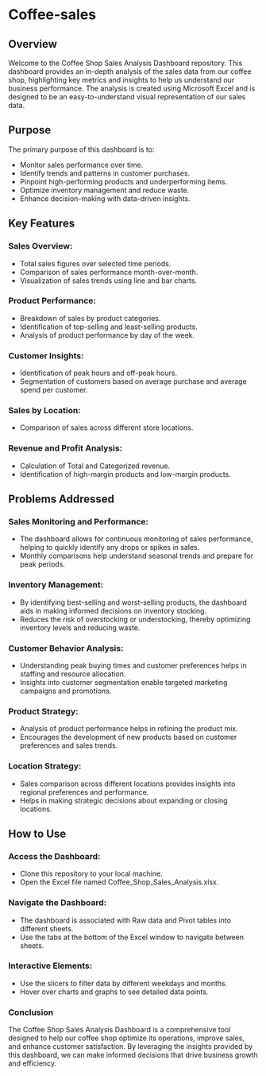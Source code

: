 # Coffee-sales

## Overview
Welcome to the Coffee Shop Sales Analysis Dashboard repository. This dashboard provides an in-depth analysis of the sales data from our coffee shop, highlighting key metrics and insights to help us understand our business performance. The analysis is created using Microsoft Excel and is designed to be an easy-to-understand visual representation of our sales data.

## Purpose
The primary purpose of this dashboard is to:

* Monitor sales performance over time.
* Identify trends and patterns in customer purchases.
* Pinpoint high-performing products and underperforming items.
* Optimize inventory management and reduce waste.
* Enhance decision-making with data-driven insights.

## Key Features
### Sales Overview:

* Total sales figures over selected time periods.
* Comparison of sales performance month-over-month.
* Visualization of sales trends using line and bar charts.
### Product Performance:

* Breakdown of sales by product categories.
* Identification of top-selling and least-selling products.
* Analysis of product performance by day of the week.
### Customer Insights:

* Identification of peak hours and off-peak hours.
* Segmentation of customers based on average purchase and average spend per customer.
### Sales by Location:

* Comparison of sales across different store locations.
### Revenue and Profit Analysis:

* Calculation of Total and Categorized revenue.
* Identification of high-margin products and low-margin products.
## Problems Addressed
### Sales Monitoring and Performance:

* The dashboard allows for continuous monitoring of sales performance, helping to quickly identify any drops or spikes in sales.
* Monthly comparisons help understand seasonal trends and prepare for peak periods.
### Inventory Management:

* By identifying best-selling and worst-selling products, the dashboard aids in making informed decisions on inventory stocking.
* Reduces the risk of overstocking or understocking, thereby optimizing inventory levels and reducing waste.
### Customer Behavior Analysis:

* Understanding peak buying times and customer preferences helps in staffing and resource allocation.
* Insights into customer segmentation enable targeted marketing campaigns and promotions.
### Product Strategy:

* Analysis of product performance helps in refining the product mix.
* Encourages the development of new products based on customer preferences and sales trends.
### Location Strategy:

* Sales comparison across different locations provides insights into regional preferences and performance.
* Helps in making strategic decisions about expanding or closing locations.
## How to Use
### Access the Dashboard:

* Clone this repository to your local machine.
* Open the Excel file named Coffee_Shop_Sales_Analysis.xlsx.
### Navigate the Dashboard:

* The dashboard is associated with Raw data and Pivot tables into different sheets.
* Use the tabs at the bottom of the Excel window to navigate between sheets.
### Interactive Elements:

* Use the slicers to filter data by different weekdays and months.
* Hover over charts and graphs to see detailed data points.
### Conclusion
The Coffee Shop Sales Analysis Dashboard is a comprehensive tool designed to help our coffee shop optimize its operations, improve sales, and enhance customer satisfaction. By leveraging the insights provided by this dashboard, we can make informed decisions that drive business growth and efficiency.
